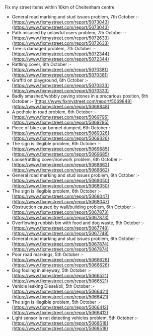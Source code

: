 Fix my street items within 10km of Cheltenham centre

<!-- fix_marker starts -->

- General road marking and stud issues problem, 7th October :- [https://www.fixmystreet.com/report/5073043](https://www.fixmystreet.com/report/5073043)
- Path misused by unlawful users problem, 7th October :- [https://www.fixmystreet.com/report/5072633](https://www.fixmystreet.com/report/5072633)
- Tree is damaged problem, 7th October :- [https://www.fixmystreet.com/report/5072344](https://www.fixmystreet.com/report/5072344)
- Rattling cover, 6th October :- [https://www.fixmystreet.com/report/5070381](https://www.fixmystreet.com/report/5070381)
- Graffiti on playground, 6th October :- [https://www.fixmystreet.com/report/5070333](https://www.fixmystreet.com/report/5070333)
- Badly smashed/wobbly paving stones in a precarious position, 6th October :- [https://www.fixmystreet.com/report/5069848](https://www.fixmystreet.com/report/5069848)
- A pothole in road problem, 6th October :- [https://www.fixmystreet.com/report/5069795](https://www.fixmystreet.com/report/5069795)
- Piece of blue car bonnet dumped, 6th October :- [https://www.fixmystreet.com/report/5069326](https://www.fixmystreet.com/report/5069326)
- The sign is illegible problem, 6th October :- [https://www.fixmystreet.com/report/5069685](https://www.fixmystreet.com/report/5069685)
- Loose/rattling cover/ironwork problem, 6th October :- [https://www.fixmystreet.com/report/5068662](https://www.fixmystreet.com/report/5068662)
- General road marking and stud issues problem, 6th October :- [https://www.fixmystreet.com/report/5068050](https://www.fixmystreet.com/report/5068050)
- The sign is illegible problem, 6th October :- [https://www.fixmystreet.com/report/5068047](https://www.fixmystreet.com/report/5068047)
- Obstruction caused by wall/building problem, 6th October :- [https://www.fixmystreet.com/report/5067873](https://www.fixmystreet.com/report/5067873)
- Overflowing rubbish bin with food and dog waste, 6th October :- [https://www.fixmystreet.com/report/5067748](https://www.fixmystreet.com/report/5067748)
- General road marking and stud issues problem, 6th October :- [https://www.fixmystreet.com/report/5067874](https://www.fixmystreet.com/report/5067874)
- Poor road markings, 5th October :- [https://www.fixmystreet.com/report/5066626](https://www.fixmystreet.com/report/5066626)
- Dog fouling in alleyway, 5th October :- [https://www.fixmystreet.com/report/5066521](https://www.fixmystreet.com/report/5066521)
- Vehicle leaking Diesel/oil, 5th October :- [https://www.fixmystreet.com/report/5066421](https://www.fixmystreet.com/report/5066421)
- The sign is illegible problem, 5th October :- [https://www.fixmystreet.com/report/5066412](https://www.fixmystreet.com/report/5066412)
- Light sensor is not detecting vehicles problem, 5th October :- [https://www.fixmystreet.com/report/5068518](https://www.fixmystreet.com/report/5068518)

<!-- fix_marker ends -->